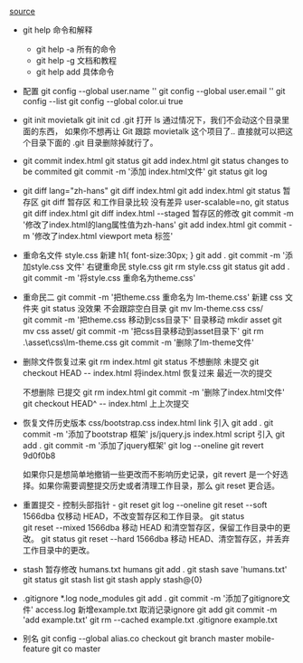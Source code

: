 [source](https://ninghao.net/package/git)

- git help 
    命令和解释
    - git help -a 所有的命令
    - git help -g 文档和教程
    - git help add  具体命令
- 配置
    git config --global user.name ''
    git config --global user.email ''
    git config --list
    git config --global color.ui true

- git init 
    movietalk
    git init 
    cd .git   打开  ls 
    通过情况下，我们不会动这个目录里面的东西，
    如果你不想再让 Git 跟踪 movietalk 这个项目了.. 直接就可以把这个目录下面的 .git 目录删除掉就行了。

- git commit
    index.html
    git status
    git add index.html
    git status
    changes to be commited 
    git commit -m '添加 index.html文件'
    git status
    git log 

- git diff
    lang="zh-hans"
    git diff index.html
    git add index.html
    git status  暂存区
    git diff 暂存区 和工作目录比较  没有差异
    user-scalable=no,
    git status
    git diff index.html
    git diff index.html --staged  暂存区的修改
    git commit -m '修改了index.html的lang属性值为zh-hans'
    git add index.html
    git commit -m '修改了index.html viewport meta 标签'

- 重命名文件
    style.css 新建
    h1{
        font-size:30px;
    }
    git add .
    git commit -m '添加style.css 文件'
    右键重命民 style.css
    git rm style.css
    git status
    git add .
    git commit -m '将style.css 重命名为theme.css'

- 重命民二
    git commit -m '把theme.css 重命名为 lm-theme.css'
    新建 css 文件夹
    git status 没效果 不会跟踪空白目录
    git mv lm-theme.css css/  
    git commit -m '把theme.css 移动到css目录下'
    目录移动
    mkdir asset
    git mv css asset/
    git commit -m '把css目录移动到asset目录下'
    git rm .\asset\css\lm-theme.css
    git commit -m '删除了lm-theme文件'

- 删除文件恢复过来
    git rm index.html
    git status
    不想删除 未提交
    git checkout HEAD -- index.html   将index.html 恢复过来  最近一次的提交

    不想删除 已提交
    git rm index.html
    git commit -m '删除了index.html文件'
    git checkout HEAD^ -- index.html  上上次提交

- 恢复文件历史版本
    css/bootstrap.css
    index.html  link 引入
    git  add .
    git commit -m '添加了bootstrap 框架'
    js/jquery.js
    index.html script 引入
    git  add .
    git commit -m '添加了jquery框架'
    git log --oneline
    git revert 9d0f0b8

    如果你只是想简单地撤销一些更改而不影响历史记录，git revert 是一个好选择。如果你需要调整提交历史或者清理工作目录，那么 git reset 更合适。

- 重置提交 - 控制头部指针 - git reset
    git log --oneline
    git reset --soft 1566dba   仅移动 HEAD，不改变暂存区和工作目录。
    git status  
    git reset --mixed 1566dba 移动 HEAD 和清空暂存区，保留工作目录中的更改。
    git status 
    git reset --hard 1566dba  移动 HEAD、清空暂存区，并丢弃工作目录中的更改。

- stash 暂存修改
    humans.txt   humans
    git add .
    git stash save 'humans.txt'
    git status 
    git stash list
    git stash apply  stash@{0}


    


- .gitignore
    *.log
    node_modules
    git add .
    git commit -m '添加了gitignore文件'
    access.log
    新增example.txt 取消记录ignore
    git add git commit -m 'add example.txt'
    git rm --cached example.txt
    .gitignore  example.txt
    

- 别名
    git config --global alias.co checkout
    git branch 
        master
        mobile-feature
    git co master
